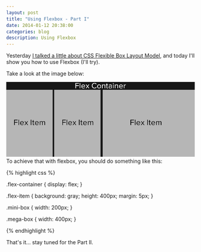 ```yaml
---
layout: post
title: "Using Flexbox - Part I"
date: 2014-01-12 20:38:00
categories: blog
description: Using Flexbox
---
```


<div class="wrapper" markdown="1">
Yesterday <a href="http://agtlucas.com/blog/2014/01/11/flexbox.html" target="_blank">I talked a little about CSS Flexible Box Layout Model</a>, and today I'll show you how to use Flexbox (I'll try).

Take a look at the image below:
</div>

<img src="/img/flexbox.jpg" alt="Flexbox">

<div class="wrapper" markdown="1">
To achieve that with flexbox, you should do something like this:
</div>

{% highlight css %}

.flex-container {
  display: flex;
}

.flex-item {
  background: gray;
  height: 400px;
  margin: 5px;
}

.mini-box {
  width: 200px;
}

.mega-box {
  width: 400px;
}

{% endhighlight %}

<div class="wrapper" markdown="1">
That's it... stay tuned for the Part II.
</div>
